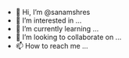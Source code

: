 - 👋 Hi, I’m @sanamshres
- 👀 I’m interested in ...
- 🌱 I’m currently learning ...
- 💞️ I’m looking to collaborate on ...
- 📫 How to reach me ...

<!---
sanamshres/sanamshres is a ✨ special ✨ repository because its `README.md` (this file) appears on your GitHub profile.
You can click the Preview link to take a look at your changes.
--->
